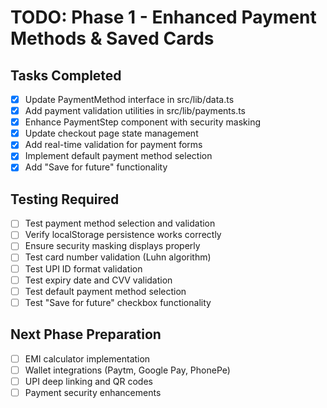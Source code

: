 # TODO: Phase 1 - Enhanced Payment Methods & Saved Cards

## Tasks Completed
- [x] Update PaymentMethod interface in src/lib/data.ts
- [x] Add payment validation utilities in src/lib/payments.ts
- [x] Enhance PaymentStep component with security masking
- [x] Update checkout page state management
- [x] Add real-time validation for payment forms
- [x] Implement default payment method selection
- [x] Add "Save for future" functionality

## Testing Required
- [ ] Test payment method selection and validation
- [ ] Verify localStorage persistence works correctly
- [ ] Ensure security masking displays properly
- [ ] Test card number validation (Luhn algorithm)
- [ ] Test UPI ID format validation
- [ ] Test expiry date and CVV validation
- [ ] Test default payment method selection
- [ ] Test "Save for future" checkbox functionality

## Next Phase Preparation
- [ ] EMI calculator implementation
- [ ] Wallet integrations (Paytm, Google Pay, PhonePe)
- [ ] UPI deep linking and QR codes
- [ ] Payment security enhancements
